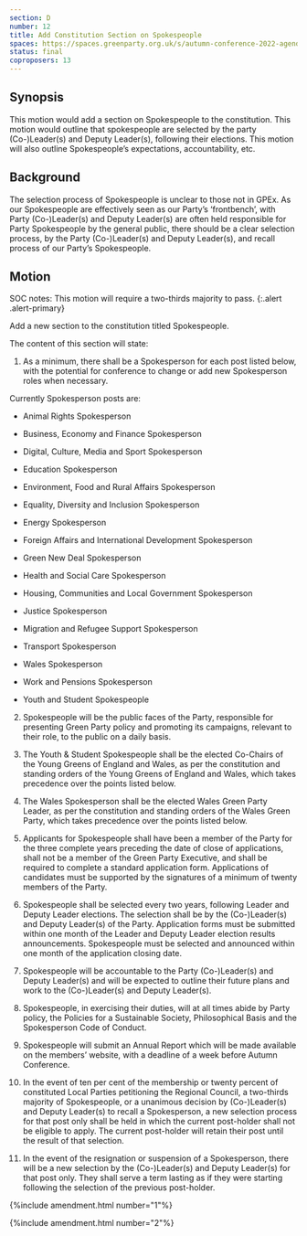 ```yaml
---
section: D
number: 12
title: Add Constitution Section on Spokespeople
spaces: https://spaces.greenparty.org.uk/s/autumn-conference-2022-agenda-forum/?contentId=101634
status: final
coproposers: 13
---
```

## Synopsis
This motion would add a section on Spokespeople to the constitution. This motion would outline that spokespeople are selected by the party (Co-)Leader(s) and Deputy Leader(s), following their elections. This motion will also outline Spokespeople’s expectations, accountability, etc.

## Background
The selection process of Spokespeople is unclear to those not in GPEx. As our Spokespeople are effectively seen as our Party’s ‘frontbench’, with Party (Co-)Leader(s) and Deputy Leader(s) are often held responsible for Party Spokespeople by the general public, there should be a clear selection process, by the Party (Co-)Leader(s) and Deputy Leader(s), and recall process of our Party’s Spokespeople.

## Motion
SOC notes: This motion will require a two-thirds majority to pass.
{:.alert .alert-primary}

Add a new section to the constitution titled Spokespeople.

The content of this section will state:

1.  As a minimum, there shall be a Spokesperson for each post listed below, with the potential for conference to change or add new Spokesperson roles when necessary.

Currently Spokesperson posts are:

* Animal Rights Spokesperson

* Business, Economy and Finance Spokesperson

* Digital, Culture, Media and Sport Spokesperson

* Education Spokesperson

* Environment, Food and Rural Affairs Spokesperson

* Equality, Diversity and Inclusion Spokesperson

* Energy Spokesperson

* Foreign Affairs and International Development Spokesperson

* Green New Deal Spokesperson

* Health and Social Care Spokesperson

* Housing, Communities and Local Government Spokesperson

* Justice Spokesperson

* Migration and Refugee Support Spokesperson

* Transport Spokesperson

* Wales Spokesperson

* Work and Pensions Spokesperson

* Youth and Student Spokespeople

2.  Spokespeople will be the public faces of the Party, responsible for presenting Green Party policy and promoting its campaigns, relevant to their role, to the public on a daily basis.

3. The Youth & Student Spokespeople shall be the elected Co-Chairs of the Young Greens of England and Wales, as per the constitution and standing orders of the Young Greens of England and Wales, which takes precedence over the points listed below.

4. The Wales Spokesperson shall be the elected Wales Green Party Leader, as per the constitution and standing orders of the Wales Green Party, which takes precedence over the points listed below.

5.  Applicants for Spokespeople shall have been a member of the Party for the three complete years preceding the date of close of applications, shall not be a member of the Green Party Executive, and shall be required to complete a standard application form. Applications of candidates must be supported by the signatures of a minimum of twenty members of the Party.

6.  Spokespeople shall be selected every two years, following Leader and Deputy Leader elections. The selection shall be by the (Co-)Leader(s) and Deputy Leader(s) of the Party. Application forms must be submitted within one month of the Leader and Deputy Leader election results announcements. Spokespeople must be selected and announced within one month of the application closing date.

7.  Spokespeople will be accountable to the Party (Co-)Leader(s) and Deputy Leader(s) and will be expected to outline their future plans and work to the (Co-)Leader(s) and Deputy Leader(s).

8.  Spokespeople, in exercising their duties, will at all times abide by Party policy, the Policies for a Sustainable Society, Philosophical Basis and the Spokesperson Code of Conduct.

9.  Spokespeople will submit an Annual Report which will be made available on the members’ website, with a deadline of a week before Autumn Conference.

10.  In the event of ten per cent of the membership or twenty percent of constituted Local Parties petitioning the Regional Council, a two-thirds majority of Spokespeople, or a unanimous decision by (Co-)Leader(s) and Deputy Leader(s) to recall a Spokesperson, a new selection process for that post only shall be held in which the current post-holder shall not be eligible to apply. The current post-holder will retain their post until the result of that selection.

11.  In the event of the resignation or suspension of a Spokesperson, there will be a new selection by the (Co-)Leader(s) and Deputy Leader(s) for that post only. They shall serve a term lasting as if they were starting following the selection of the previous post-holder.

{%include amendment.html number="1"%}

{%include amendment.html number="2"%} 
